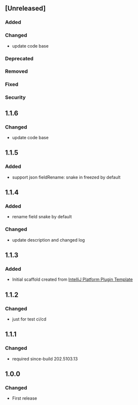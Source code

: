 <!-- Keep a Changelog guide -> https://keepachangelog.com -->
## [Unreleased]
### Added

### Changed
- update code base
### Deprecated

### Removed

### Fixed

### Security

## 1.1.6
### Changed
- update code base

## 1.1.5
### Added
- support json fieldRename: snake in freezed by default

## 1.1.4 
### Added
- rename field snake by default
### Changed
- update description and changed log


## 1.1.3
### Added
- Initial scaffold created from [IntelliJ Platform Plugin Template](https://github.com/JetBrains/intellij-platform-plugin-template)

## 1.1.2
### Changed
- just for test ci/cd

## 1.1.1
### Changed
- required since-build 202.5103.13

## 1.0.0
### Changed
- First release
